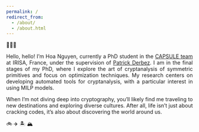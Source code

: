 ```yaml
---
permalink: /
redirect_from: 
  - /about/
  - /about.html
---
```


👋👋👋
<div style="text-align: justify;">

<p>Hello, hello! I’m Hoa Nguyen, currently a PhD student in the <a href="https://team.inria.fr/capsule/">CAPSULE team</a> at IRISA, France, under the supervision of <a href="https://people.irisa.fr/Patrick.Derbez/">Patrick Derbez</a>. I am in the final stages of my PhD, where I explore the art of cryptanalysis of symmetric primitives and focus on optimization techniques. My research centers on developing automated tools for cryptanalysis, with a particular interest in using MILP models.</p>

<p>When I’m not diving deep into cryptography, you’ll likely find me traveling to new destinations and exploring diverse cultures. After all, life isn’t just about cracking codes, it’s also about discovering the world around us.</p>

</div>

🚲 ✈️ 🏝️ 🏔️
